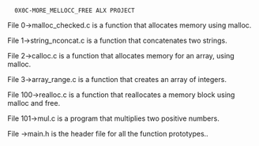       0X0C-MORE_MELLOCC_FREE ALX PROJECT 

File 0->malloc_checked.c is a function that allocates memory using malloc.

File 1->string_nconcat.c is a function that concatenates two strings.

File 2->calloc.c is a function that allocates memory for an array, using malloc.

File 3->array_range.c is a function that creates an array of integers.

File 100->realloc.c is a function that reallocates a memory block using malloc and free.

File 101->mul.c is a program that multiplies two positive numbers.

File ->main.h is the header file for all the function prototypes..
